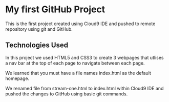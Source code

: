 # My first GitHub Project

This is the first project created using Cloud9 IDE and pushed to remote repository using git and GitHub.

## Technologies Used

In this project we used HTML5 and CSS3 to create 3 webpages that utlises a nav bar at the top of each page to navigate between each page.

We learned that you must have a file names index.html as the default homepage.

We renamed file from stream-one.html to index.html within Cloud9 IDE and pushed the changes to GitHub using basic git commands.